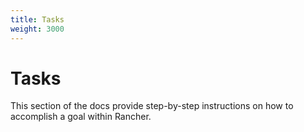 ```yaml
---
title: Tasks
weight: 3000
---
```

# Tasks

This section of the docs provide step-by-step instructions on how to accomplish a goal within Rancher.
